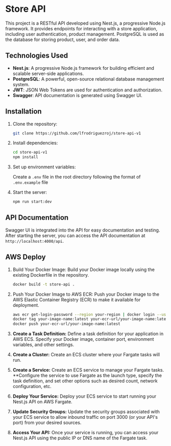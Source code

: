 # Store API

This project is a RESTful API developed using Nest.js, a progressive Node.js framework. It provides endpoints for interacting with a store application, including user authentication, product management. PostgreSQL is used as the database for storing product, user, and order data.

## Technologies Used

- **Nest.js**: A progressive Node.js framework for building efficient and scalable server-side applications.
- **PostgreSQL**: A powerful, open-source relational database management system.
- **JWT**: JSON Web Tokens are used for authentication and authorization.
- **Swagger**: API documentation is generated using Swagger UI.

## Installation

1. Clone the repository:

    ```bash
    git clone https://github.com/lfrodriguezroj/store-api-v1
    ```

2. Install dependencies:

    ```bash
    cd store-api-v1
    npm install
    ```

3. Set up environment variables:

    Create a `.env` file in the root directory following the format of `.env.example` file

4. Start the server:
    ```bash
    npm run start:dev
    ```
## API Documentation
Swagger UI is integrated into the API for easy documentation and testing. After starting the server, you can access the API documentation at `http://localhost:4000/api`.

## AWS Deploy

1. Build Your Docker Image: Build your Docker image locally using the existing Dockerfile in the repository.
    ```bash
    docker build -t store-api .
    ```
2. Push Your Docker Image to AWS ECR: Push your Docker image to the AWS Elastic Container Registry (ECR) to make it available for deployment.
    ```bash
    aws ecr get-login-password --region your-region | docker login --username AWS --password-stdin your-ecr-url
    docker tag your-image-name:latest your-ecr-url/your-image-name:latest
    docker push your-ecr-url/your-image-name:latest

    ```
3. **Create a Task Definition:** Define a task definition for your application in AWS ECS. Specify your Docker image, container port, environment variables, and other settings.

4. **Create a Cluster:** Create an ECS cluster where your Fargate tasks will run.

5. **Create a Service:** Create an ECS service to manage your Fargate tasks. **Configure the service to use Fargate as the launch type, specify the task definition, and set other options such as desired count, network configuration, etc.

6. **Deploy Your Service:** Deploy your ECS service to start running your Nest.js API on AWS Fargate.

7. **Update Security Groups:** Update the security groups associated with your ECS service to allow inbound traffic on port 3000 (or your API's port) from your desired sources.

8. **Access Your API:** Once your service is running, you can access your Nest.js API using the public IP or DNS name of the Fargate task.